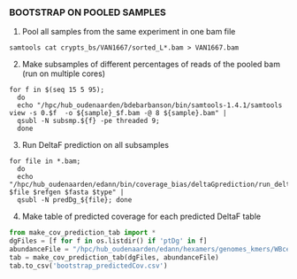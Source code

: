 ### BOOTSTRAP ON POOLED SAMPLES

1) Pool all samples from the same experiment in one bam file
```
samtools cat crypts_bs/VAN1667/sorted_L*.bam > VAN1667.bam
```
2) Make subsamples of different percentages of reads of the pooled bam (run on multiple cores)
```
for f in $(seq 15 5 95);
  do
  echo "/hpc/hub_oudenaarden/bdebarbanson/bin/samtools-1.4.1/samtools view -s 0.$f  -o ${sample}_$f.bam -@ 8 ${sample}.bam" |
  qsubl -N subsmp.${f} -pe threaded 9;
  done
```

3) Run DeltaF prediction on all subsamples
```
for file in *.bam;
  do
  echo "/hpc/hub_oudenaarden/edann/bin/coverage_bias/deltaGprediction/run_deltaF_prediction.sh $file $refgen $fasta $type" |
  qsubl -N predDg_${file}; done
```

4) Make table of predicted coverage for each predicted DeltaF table
```python
from make_cov_prediction_tab import *
dgFiles = [f for f in os.listdir() if 'ptDg' in f]
abundanceFile = "/hpc/hub_oudenaarden/edann/hexamers/genomes_kmers/WBcel235.kmerAbundance.csv"
tab = make_cov_prediction_tab(dgFiles, abundanceFile)
tab.to_csv('bootstrap_predictedCov.csv')
```
